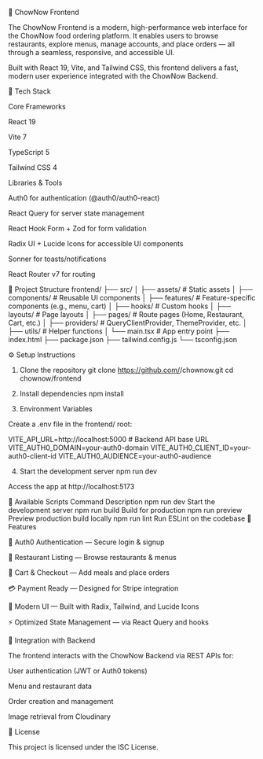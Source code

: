 🥗 ChowNow Frontend

The ChowNow Frontend is a modern, high-performance web interface for the ChowNow food ordering platform.
It enables users to browse restaurants, explore menus, manage accounts, and place orders — all through a seamless, responsive, and accessible UI.

Built with React 19, Vite, and Tailwind CSS, this frontend delivers a fast, modern user experience integrated with the ChowNow Backend.

🚀 Tech Stack

Core Frameworks

React 19

Vite 7

TypeScript 5

Tailwind CSS 4

Libraries & Tools

Auth0 for authentication (@auth0/auth0-react)

React Query for server state management

React Hook Form + Zod for form validation

Radix UI + Lucide Icons for accessible UI components

Sonner for toasts/notifications

React Router v7 for routing

📂 Project Structure
frontend/
├── src/
│   ├── assets/            # Static assets
│   ├── components/        # Reusable UI components
│   ├── features/          # Feature-specific components (e.g., menu, cart)
│   ├── hooks/             # Custom hooks
│   ├── layouts/           # Page layouts
│   ├── pages/             # Route pages (Home, Restaurant, Cart, etc.)
│   ├── providers/         # QueryClientProvider, ThemeProvider, etc.
│   ├── utils/             # Helper functions
│   └── main.tsx           # App entry point
├── index.html
├── package.json
├── tailwind.config.js
└── tsconfig.json

⚙️ Setup Instructions
1. Clone the repository
git clone https://github.com/<your-username>/chownow.git
cd chownow/frontend

2. Install dependencies
npm install

3. Environment Variables

Create a .env file in the frontend/ root:

VITE_API_URL=http://localhost:5000        # Backend API base URL
VITE_AUTH0_DOMAIN=your-auth0-domain
VITE_AUTH0_CLIENT_ID=your-auth0-client-id
VITE_AUTH0_AUDIENCE=your-auth0-audience

4. Start the development server
npm run dev


Access the app at http://localhost:5173

🧩 Available Scripts
Command	Description
npm run dev	Start the development server
npm run build	Build for production
npm run preview	Preview production build locally
npm run lint	Run ESLint on the codebase
🧠 Features

🔐 Auth0 Authentication — Secure login & signup

🏪 Restaurant Listing — Browse restaurants & menus

🛒 Cart & Checkout — Add meals and place orders

💳 Payment Ready — Designed for Stripe integration

🎨 Modern UI — Built with Radix, Tailwind, and Lucide Icons

⚡ Optimized State Management — via React Query and hooks

🧱 Integration with Backend

The frontend interacts with the ChowNow Backend
 via REST APIs for:

User authentication (JWT or Auth0 tokens)

Menu and restaurant data

Order creation and management

Image retrieval from Cloudinary

🧾 License

This project is licensed under the ISC License.
